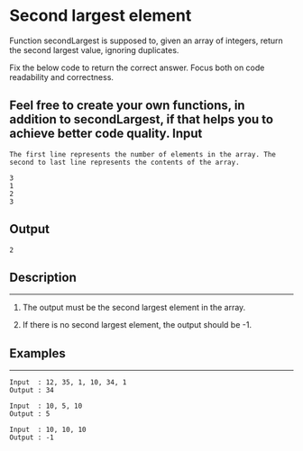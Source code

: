 # Second largest element

Function secondLargest is supposed to, given an array of integers, return the second largest value, ignoring duplicates.

Fix the below code to return the correct answer. Focus both on code readability and correctness.

Feel free to create your own functions, in addition to secondLargest, if that helps you to achieve better code quality.
**Input**
---------
```
The first line represents the number of elements in the array. The second to last line represents the contents of the array.

3
1
2
3
```
**Output**
---------
```
2
```
 
## Description
---------

1. The output must be the second largest element in the array.

2. If there is no second largest element, the output should be -1.

 
## Examples
---------
```
Input  : 12, 35, 1, 10, 34, 1 
Output : 34

Input  : 10, 5, 10 
Output : 5

Input  : 10, 10, 10 
Output : -1
```

